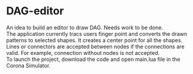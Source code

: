 # DAG-editor
An idea to build an editor to draw DAG. Needs work to be done.
</br>
The application currently tracs users finger point and converts the drawn patterns to selected shapes.
It creates a center point for all the shapes. Lines or connectors are accepted between nodes if the connections are valid.
For example, connection without nodes is not accepted.
</br>
To launch the project, download the code and open main.lua file in the Corona Simulator.
